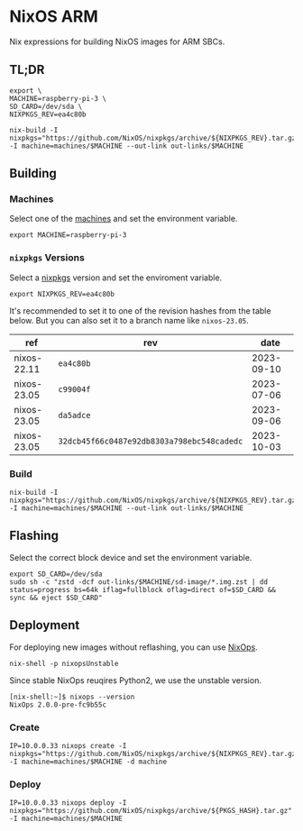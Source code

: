 # NixOS ARM
Nix expressions for building NixOS images for ARM SBCs.

## TL;DR
```shell
export \
MACHINE=raspberry-pi-3 \
SD_CARD=/dev/sda \
NIXPKGS_REV=ea4c80b

nix-build -I nixpkgs="https://github.com/NixOS/nixpkgs/archive/${NIXPKGS_REV}.tar.gz" -I machine=machines/$MACHINE --out-link out-links/$MACHINE
```

## Building

### Machines
Select one of the [machines](./machines/) and set the environment variable.
```shell
export MACHINE=raspberry-pi-3
```

### `nixpkgs` Versions
Select a [nixpkgs](https://github.com/NixOS/nixpkgs/) version and set the enviroment variable.
```shell
export NIXPKGS_REV=ea4c80b
```

It's recommended to set it to one of the revision hashes from the table below.
But you can also set it to a branch name like `nixos-23.05`.

| ref         | rev       | date       |
|-------------|-----------|------------|
| nixos-22.11 | `ea4c80b` | 2023-09-10 |
| nixos-23.05 | `c99004f` | 2023-07-06 |
| nixos-23.05 | `da5adce` | 2023-09-06 |
| nixos-23.05 | `32dcb45f66c0487e92db8303a798ebc548cadedc` | 2023-10-03 |

### Build
```shell
nix-build -I nixpkgs="https://github.com/NixOS/nixpkgs/archive/${NIXPKGS_REV}.tar.gz" -I machine=machines/$MACHINE --out-link out-links/$MACHINE
```

## Flashing
Select the correct block device and set the environment variable.
```shell
export SD_CARD=/dev/sda
sudo sh -c "zstd -dcf out-links/$MACHINE/sd-image/*.img.zst | dd status=progress bs=64k iflag=fullblock oflag=direct of=$SD_CARD && sync && eject $SD_CARD"
```

## Deployment
For deploying new images without reflashing, you can use [NixOps](https://github.com/NixOS/nixops).

```shell
nix-shell -p nixopsUnstable
```
Since stable NixOps reuqires Python2, we use the unstable version.
```shell
[nix-shell:~]$ nixops --version
NixOps 2.0.0-pre-fc9b55c
```

### Create
```shell
IP=10.0.0.33 nixops create -I nixpkgs="https://github.com/NixOS/nixpkgs/archive/${NIXPKGS_REV}.tar.gz" -I machine=machines/$MACHINE -d machine
```

### Deploy
```shell
IP=10.0.0.33 nixops deploy -I nixpkgs="https://github.com/NixOS/nixpkgs/archive/${PKGS_HASH}.tar.gz" -I machine=machines/$MACHINE
```
